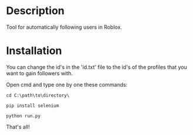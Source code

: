 # Description

Tool for automatically following users in Roblox.


# Installation

You can change the id's in the 'id.txt' file to the id's of the profiles that you want to gain followers with.

Open cmd and type one by one these commands:


```
cd C:\path\to\directory\

pip install selenium

python run.py
```

That's all!
